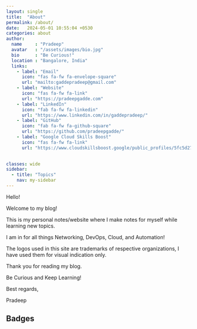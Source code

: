 ```yaml
---
layout: single
title:  "About"
permalink: /about/
date:   2024-05-01 10:55:04 +0530
categories: about
author:
  name     : "Pradeep"
  avatar   : "/assets/images/bio.jpg"
  bio      : "Be Curious!"
  location : "Bangalore, India"
  links:
    - label: "Email"
      icon: "fas fa-fw fa-envelope-square"
      url: "mailto:gaddepradeep@gmail.com"
    - label: "Website"
      icon: "fas fa-fw fa-link"
      url: "https://pradeepgadde.com"
    - label: "LinkedIn"
      icon: "fab fa-fw fa-linkedin"
      url: "https://www.linkedin.com/in/gaddepradeep/"
    - label: "GitHub"
      icon: "fab fa-fw fa-github-square"
      url: "https://github.com/pradeepgadde/"
    - label: "Google Cloud Skills Boost"
      icon: "fas fa-fw fa-link"
      url: "https://www.cloudskillsboost.google/public_profiles/5fc5d272-577c-44e5-ac69-bcc7f38e9662"
      

classes: wide
sidebar:
  - title: "Topics"
    nav: my-sidebar
---
```


Hello!

Welcome to my blog!

This is my personal notes/website where I make notes for myself while learning new topics.

I am in for all things Networking, DevOps, Cloud, and Automation!

The logos used in this site are trademarks of respective organizations,  I have used them for visual indication only.

Thank you for reading my blog.

Be Curious and Keep Learning!

Best regards,

Pradeep

## Badges 


<div data-iframe-width="150" data-iframe-height="270" data-share-badge-id="078e54f2-91bc-49c7-8aa3-2fb57c13f42f" data-share-badge-host="https://www.credly.com"></div><script type="text/javascript" async src="//cdn.credly.com/assets/utilities/embed.js"></script>


<div data-iframe-width="150" data-iframe-height="270" data-share-badge-id="e83497a9-0a18-4cd5-becb-70ace2ceb403" data-share-badge-host="https://www.credly.com"></div><script type="text/javascript" async src="//cdn.credly.com/assets/utilities/embed.js"></script>


<div data-iframe-width="150" data-iframe-height="270" data-share-badge-id="c0beae37-493c-4a95-ad6a-478ab96bba69" data-share-badge-host="https://www.credly.com"></div><script type="text/javascript" async src="//cdn.credly.com/assets/utilities/embed.js"></script>


<div data-iframe-width="150" data-iframe-height="270" data-share-badge-id="b90f74d9-6dc0-4d4a-93be-e29e7b1d0c49" data-share-badge-host="https://www.credly.com"></div><script type="text/javascript" async src="//cdn.credly.com/assets/utilities/embed.js"></script>


<div data-iframe-width="150" data-iframe-height="270" data-share-badge-id="dcc0be74-4c8f-454d-b1f6-25ec51efdd2c" data-share-badge-host="https://www.credly.com"></div><script type="text/javascript" async src="//cdn.credly.com/assets/utilities/embed.js"></script>


<div data-iframe-width="150" data-iframe-height="270" data-share-badge-id="1e2c0b01-df59-4f52-9331-d4a4480d55d2" data-share-badge-host="https://www.credly.com"></div><script type="text/javascript" async src="//cdn.credly.com/assets/utilities/embed.js"></script>




<div data-iframe-width="150" data-iframe-height="270" data-share-badge-id="ff9f4c59-e20f-4228-b508-a987bc61b2d3" data-share-badge-host="https://www.credly.com"></div><script type="text/javascript" async src="//cdn.credly.com/assets/utilities/embed.js"></script>


<div data-iframe-width="150" data-iframe-height="270" data-share-badge-id="fde7d482-c46d-4158-9ad0-d1b97d9b82fb" data-share-badge-host="https://www.credly.com"></div><script type="text/javascript" async src="//cdn.credly.com/assets/utilities/embed.js"></script>


<div data-iframe-width="150" data-iframe-height="270" data-share-badge-id="c96aa85c-5fe0-458d-87f2-85a264351fca" data-share-badge-host="https://www.credly.com"></div><script type="text/javascript" async src="//cdn.credly.com/assets/utilities/embed.js"></script>


<div data-iframe-width="150" data-iframe-height="270" data-share-badge-id="5bff8687-6ce9-48f3-afe1-9bb271d71af0" data-share-badge-host="https://www.credly.com"></div><script type="text/javascript" async src="//cdn.credly.com/assets/utilities/embed.js"></script>


<div data-iframe-width="150" data-iframe-height="270" data-share-badge-id="22e4d3c3-e670-43a7-aaad-e5c9988dd3b4" data-share-badge-host="https://www.credly.com"></div><script type="text/javascript" async src="//cdn.credly.com/assets/utilities/embed.js"></script>


<div data-iframe-width="150" data-iframe-height="270" data-share-badge-id="a0b9f2ab-1120-4c0f-998b-cff01cc1485c" data-share-badge-host="https://www.credly.com"></div><script type="text/javascript" async src="//cdn.credly.com/assets/utilities/embed.js"></script>





<div data-iframe-width="150" data-iframe-height="270" data-share-badge-id="9a91d7df-71aa-477a-9d53-8eff2048478b" data-share-badge-host="https://www.credly.com"></div><script type="text/javascript" async src="//cdn.credly.com/assets/utilities/embed.js"></script>


<div data-iframe-width="150" data-iframe-height="270" data-share-badge-id="6c3a9481-9c39-4466-9eab-01b41351bc85" data-share-badge-host="https://www.credly.com"></div><script type="text/javascript" async src="//cdn.credly.com/assets/utilities/embed.js"></script>

<div data-iframe-width="150" data-iframe-height="270" data-share-badge-id="f3399940-50eb-47f7-a22f-8def0b80dafc" data-share-badge-host="https://www.credly.com"></div><script type="text/javascript" async src="//cdn.credly.com/assets/utilities/embed.js"></script>


<div data-iframe-width="150" data-iframe-height="270" data-share-badge-id="bedec3e6-f645-423a-8628-0f75dfc9f7ca" data-share-badge-host="https://www.credly.com"></div><script type="text/javascript" async src="//cdn.credly.com/assets/utilities/embed.js"></script>

<div data-iframe-width="150" data-iframe-height="270" data-share-badge-id="7928b262-37e6-4bbc-9ebf-0a5857cf6acd" data-share-badge-host="https://www.credly.com"></div><script type="text/javascript" async src="//cdn.credly.com/assets/utilities/embed.js"></script>


<div data-iframe-width="150" data-iframe-height="270" data-share-badge-id="942a89f8-8df8-407c-b264-23e84d796d1c" data-share-badge-host="https://www.credly.com"></div><script type="text/javascript" async src="//cdn.credly.com/assets/utilities/embed.js"></script>




<div data-iframe-width="150" data-iframe-height="270" data-share-badge-id="13f6d7c4-ce2e-4cd1-943f-2c60c01c9798" data-share-badge-host="https://www.credly.com"></div><script type="text/javascript" async src="//cdn.credly.com/assets/utilities/embed.js"></script>


<div data-iframe-width="150" data-iframe-height="270" data-share-badge-id="920bcec8-5a38-4490-a34c-b5929898d41f" data-share-badge-host="https://www.credly.com"></div><script type="text/javascript" async src="//cdn.credly.com/assets/utilities/embed.js"></script>


<div data-iframe-width="150" data-iframe-height="270" data-share-badge-id="7da325b2-19c0-46c1-b1bb-c11cdb388d1d" data-share-badge-host="https://www.credly.com"></div><script type="text/javascript" async src="//cdn.credly.com/assets/utilities/embed.js"></script>



<div data-iframe-width="150" data-iframe-height="270" data-share-badge-id="8646603c-015c-4ab4-8570-e56749cfa2e3" data-share-badge-host="https://www.credly.com"></div><script type="text/javascript" async src="//cdn.credly.com/assets/utilities/embed.js"></script>



<div data-iframe-width="150" data-iframe-height="270" data-share-badge-id="d8945307-60d8-440e-865e-69d7e334b52d" data-share-badge-host="https://www.credly.com"></div><script type="text/javascript" async src="//cdn.credly.com/assets/utilities/embed.js"></script>


<div data-iframe-width="150" data-iframe-height="270" data-share-badge-id="7c81c2cd-102d-476f-a486-e9a672c0b77e" data-share-badge-host="https://www.credly.com"></div><script type="text/javascript" async src="//cdn.credly.com/assets/utilities/embed.js"></script>

<div data-iframe-width="150" data-iframe-height="270" data-share-badge-id="0558f214-c0be-493e-93bd-2aaaf6ed6196" data-share-badge-host="https://www.credly.com"></div><script type="text/javascript" async src="//cdn.credly.com/assets/utilities/embed.js"></script>


<div data-iframe-width="150" data-iframe-height="270" data-share-badge-id="763b1bbd-28ec-4705-b3cc-12be397282ae" data-share-badge-host="https://www.credly.com"></div><script type="text/javascript" async src="//cdn.credly.com/assets/utilities/embed.js"></script>


